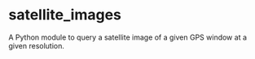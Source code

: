 # satellite_images

A Python module to query a satellite image of a given GPS window at a given resolution.
